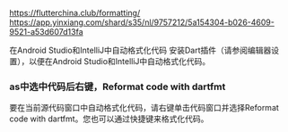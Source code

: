 https://flutterchina.club/formatting/  https://app.yinxiang.com/shard/s35/nl/9757212/5a154304-b026-4609-9521-a53d607d13fa

在Android Studio和IntelliJ中自动格式化代码
安装Dart插件（请参阅编辑器设置），以便在Android Studio和IntelliJ中自动格式化代码。

### as中选中代码后右键，Reformat code with dartfmt

要在当前源代码窗口中自动格式化代码，请右键单击代码窗口并选择Reformat code with dartfmt。您也可以通过快捷键来格式化代码。